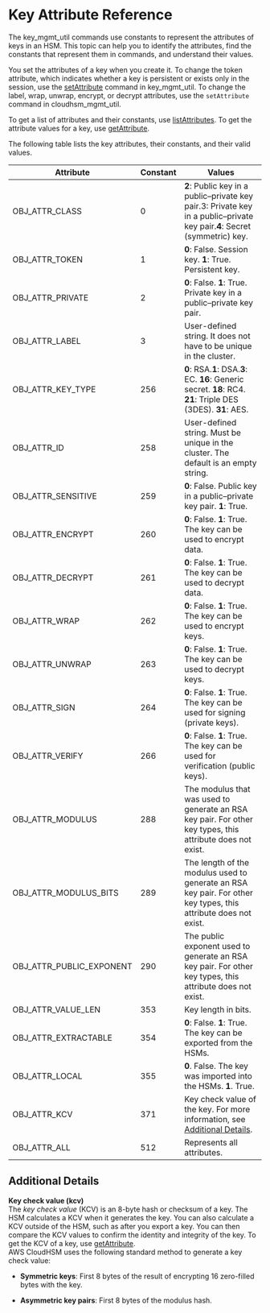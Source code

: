 # Key Attribute Reference<a name="key-attribute-table"></a>

The key\_mgmt\_util commands use constants to represent the attributes of keys in an HSM\. This topic can help you to identify the attributes, find the constants that represent them in commands, and understand their values\. 

You set the attributes of a key when you create it\. To change the token attribute, which indicates whether a key is persistent or exists only in the session, use the [setAttribute](key_mgmt_util-setAttribute.md) command in key\_mgmt\_util\. To change the label, wrap, unwrap, encrypt, or decrypt attributes, use the `setAttribute` command in cloudhsm\_mgmt\_util\.

To get a list of attributes and their constants, use [listAttributes](key_mgmt_util-listAttributes.md)\. To get the attribute values for a key, use [getAttribute](key_mgmt_util-getAttribute.md)\.

The following table lists the key attributes, their constants, and their valid values\.


| Attribute | Constant | Values | 
| --- | --- | --- | 
|  OBJ\_ATTR\_CLASS  |  0  | **2**: Public key in a public–private key pair\.3: Private key in a public–private key pair\.**4**: Secret \(symmetric\) key\. | 
|  OBJ\_ATTR\_TOKEN  |  1  |  **0**: False\. Session key\. **1**: True\. Persistent key\.  | 
|  OBJ\_ATTR\_PRIVATE  |  2  |  **0**: False\.  **1**: True\. Private key in a public–private key pair\.  | 
|  OBJ\_ATTR\_LABEL  |  3  | User\-defined string\. It does not have to be unique in the cluster\. | 
|  OBJ\_ATTR\_KEY\_TYPE  | 256 |  **0**: RSA\.**1**: DSA\.**3**: EC\. **16**: Generic secret\. **18**: RC4\. **21**: Triple DES \(3DES\)\. **31**: AES\. | 
|  OBJ\_ATTR\_ID  | 258 |  User\-defined string\. Must be unique in the cluster\. The default is an empty string\. | 
|  OBJ\_ATTR\_SENSITIVE  |  259  |  **0**: False\. Public key in a public–private key pair\. **1**: True\.   | 
|  OBJ\_ATTR\_ENCRYPT  |  260  |  **0**: False\.  **1**: True\. The key can be used to encrypt data\.   | 
|  OBJ\_ATTR\_DECRYPT  |  261  |  **0**: False\.  **1**: True\. The key can be used to decrypt data\.  | 
|  OBJ\_ATTR\_WRAP  |  262  |  **0**: False\.  **1**: True\. The key can be used to encrypt keys\.  | 
|  OBJ\_ATTR\_UNWRAP  |  263  |  **0**: False\.  **1**: True\. The key can be used to decrypt keys\.  | 
|  OBJ\_ATTR\_SIGN  |  264  |  **0**: False\.  **1**: True\. The key can be used for signing \(private keys\)\.  | 
|  OBJ\_ATTR\_VERIFY  |  266  |  **0**: False\.  **1**: True\. The key can be used for verification \(public keys\)\.  | 
|  OBJ\_ATTR\_MODULUS  |  288  |  The modulus that was used to generate an RSA key pair\.  For other key types, this attribute does not exist\.  | 
|  OBJ\_ATTR\_MODULUS\_BITS  |  289  |  The length of the modulus used to generate an RSA key pair\. For other key types, this attribute does not exist\.  | 
|  OBJ\_ATTR\_PUBLIC\_EXPONENT  |  290  |  The public exponent used to generate an RSA key pair\. For other key types, this attribute does not exist\.  | 
|  OBJ\_ATTR\_VALUE\_LEN  |  353  |  Key length in bits\.  | 
|  OBJ\_ATTR\_EXTRACTABLE  |  354  |  **0**: False\.  **1**: True\. The key can be exported from the HSMs\.  | 
|  OBJ\_ATTR\_LOCAL  |  355  |  **0**\. False\. The key was imported into the HSMs\. **1**\. True\.   | 
|  OBJ\_ATTR\_KCV  |  371  |  Key check value of the key\. For more information, see [Additional Details](#key-attribute-table-details)\.  | 
|  OBJ\_ATTR\_ALL  |  512  |  Represents all attributes\.  | 

## Additional Details<a name="key-attribute-table-details"></a>

**Key check value \(kcv\)**  
The *key check value* \(KCV\) is an 8\-byte hash or checksum of a key\. The HSM calculates a KCV when it generates the key\. You can also calculate a KCV outside of the HSM, such as after you export a key\. You can then compare the KCV values to confirm the identity and integrity of the key\. To get the KCV of a key, use [getAttribute](key_mgmt_util-getAttribute.md)\.  
AWS CloudHSM uses the following standard method to generate a key check value:  

+ **Symmetric keys**: First 8 bytes of the result of encrypting 16 zero\-filled bytes with the key\.

+ **Asymmetric key pairs**: First 8 bytes of the modulus hash\.